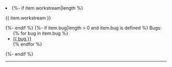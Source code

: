 <li>
  {%- if item.workstream|length %}
    <p>{{ item.workstream }}</p>
  {%- endif %}
  {%- if item.bug|length > 0 and item.bug is defined %}
    <span class ="bug">Bugs:</span>
    <ul class="types comma-list">
      {% for bug in item.bug %}
      <li><a href="{{ url_qualifier }}{{ bug }}">{{ bug }}</a></li>
      {% endfor %}
    </ul>
  {%- endif %}
<hr class="item-divider">
</li>